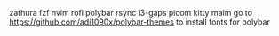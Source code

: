 zathura fzf nvim rofi polybar rsync i3-gaps picom kitty maim
go to https://github.com/adi1090x/polybar-themes to install fonts for polybar
